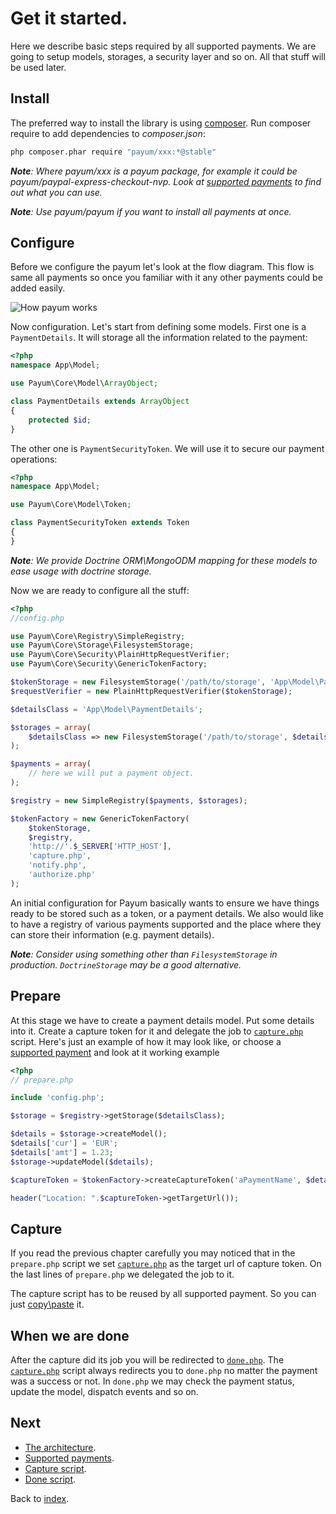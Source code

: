 # Get it started.

Here we describe basic steps required by all supported payments. We are going to setup models, storages, a security layer and so on.
All that stuff will be used later.

## Install

The preferred way to install the library is using [composer](http://getcomposer.org/).
Run composer require to add dependencies to _composer.json_:

```bash
php composer.phar require "payum/xxx:*@stable"
```

_**Note**: Where payum/xxx is a payum package, for example it could be payum/paypal-express-checkout-nvp. Look at [supported payments](supported-payments.md) to find out what you can use._

_**Note**: Use payum/payum if you want to install all payments at once._

## Configure

Before we configure the payum let's look at the flow diagram.
This flow is same all payments so once you familiar with it any other payments could be added easily.

![How payum works](http://www.websequencediagrams.com/cgi-bin/cdraw?lz=cGFydGljaXBhbnQgcGF5cGFsLmNvbQoACwxVc2VyAAQNcHJlcGFyZS5waHAAHA1jYXB0dQAFE2RvbgAnBgpVc2VyLT4ANQs6AEUIIGEgcGF5bWVudAoAVAstLT4rAEsLOgBbCCB0b2tlbgoKAGcLLS0-AIE2CjogcmVxdWVzdCBhdXRoZW50aWNhdGlvbgoAgVkKLS0-AE0NZ2l2ZSBjb250cm9sIGJhY2sATg8tAIE-CDoAgUsFAHsHAIFTCC0-VXNlcjogc2hvdwCBQQggcmVzdWx0Cg&s=default)

Now configuration. Let's start from defining some models.
First one is a `PaymentDetails`.
It will storage all the information related to the payment:

```php
<?php
namespace App\Model;

use Payum\Core\Model\ArrayObject;

class PaymentDetails extends ArrayObject
{
    protected $id;
}
```

The other one is `PaymentSecurityToken`.
We will use it to secure our payment operations:

```php
<?php
namespace App\Model;

use Payum\Core\Model\Token;

class PaymentSecurityToken extends Token
{
}
```

_**Note**: We provide Doctrine ORM\MongoODM mapping for these models to ease usage with doctrine storage._

Now we are ready to configure all the stuff:

```php
<?php
//config.php

use Payum\Core\Registry\SimpleRegistry;
use Payum\Core\Storage\FilesystemStorage;
use Payum\Core\Security\PlainHttpRequestVerifier;
use Payum\Core\Security\GenericTokenFactory;

$tokenStorage = new FilesystemStorage('/path/to/storage', 'App\Model\PaymentSecurityToken', 'hash');
$requestVerifier = new PlainHttpRequestVerifier($tokenStorage);

$detailsClass = 'App\Model\PaymentDetails';

$storages = array(
    $detailsClass => new FilesystemStorage('/path/to/storage', $detailsClass, 'id')
);

$payments = array(
    // here we will put a payment object.
);

$registry = new SimpleRegistry($payments, $storages);

$tokenFactory = new GenericTokenFactory(
    $tokenStorage,
    $registry,
    'http://'.$_SERVER['HTTP_HOST'],
    'capture.php',
    'notify.php',
    'authorize.php'
);
```

An initial configuration for Payum basically wants to ensure we have things ready to be stored such as
a token, or a payment details. We also would like to have a registry of various payments supported and the place where they can store their information (e.g. payment details).

_**Note**: Consider using something other than `FilesystemStorage` in production. `DoctrineStorage` may be a good alternative._

## Prepare

At this stage we have to create a payment details model. Put some details into it. 
Create a capture token for it and delegate the job to [`capture.php`](capture-script.md) script.
Here's just an example of how it may look like, or choose a [supported payment](supported-payments.md) and look at it working example

```php
<?php
// prepare.php

include 'config.php';

$storage = $registry->getStorage($detailsClass);

$details = $storage->createModel();
$details['cur'] = 'EUR';
$details['amt'] = 1.23;
$storage->updateModel($details);

$captureToken = $tokenFactory->createCaptureToken('aPaymentName', $details, 'done.php');

header("Location: ".$captureToken->getTargetUrl());
```

## Capture

If you read the previous chapter carefully you may noticed that in the `prepare.php` script we set
[`capture.php`](capture-script.md) as the target url of capture token.
On the last lines of `prepare.php` we delegated the job to it.

The capture script has to be reused by all supported payment. So you can just [copy\paste](capture-script.md) it.

## When we are done

After the capture did its job you will be redirected to [`done.php`](done-script.md).
The [`capture.php`](capture-script.md) script always redirects you to `done.php` no matter the payment was a success or not.
In `done.php` we may check the payment status, update the model, dispatch events and so on.

## Next 

* [The architecture](the-architecture.md).
* [Supported payments](supported-payments.md).
* [Capture script](capture-script.md).
* [Done script](done-script.md).

Back to [index](index.md).
